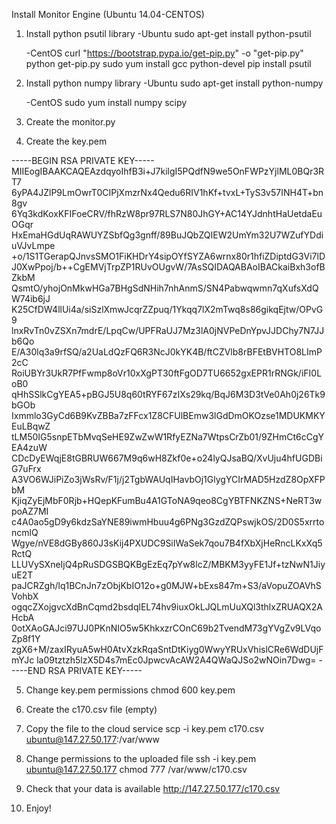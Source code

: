 Install Monitor Engine (Ubuntu 14.04-CENTOS)

1. Install python psutil library
	-Ubuntu
	sudo apt-get install python-psutil
	
	-CentOS
	curl "https://bootstrap.pypa.io/get-pip.py" -o "get-pip.py"
	python get-pip.py
	sudo yum install gcc python-devel
	pip install psutil
	
2. Install python numpy library
	-Ubuntu
	sudo apt-get install python-numpy

	-CentOS
	sudo yum install numpy scipy

3. Create the monitor.py


4. Create the key.pem

-----BEGIN RSA PRIVATE KEY-----
MIIEogIBAAKCAQEAzdqyoIhfB3i+J7kilgI5PQdfN9we5OnFWPzYjlML0BQr3RT7
6yPA4JZlP9LmOwrT0CIPjXmzrNx4Qedu6RIV1hKf+tvxL+TyS3v57INH4T+bn8gv
6Yq3kdKoxKFIFoeCRV/fhRzW8pr97RLS7N80JhGY+AC14YJdnhtHaUetdaEuOGqr
HxEmaHGdUqRAWUYZSbfQg3gnff/89BuJQbZQIEW2UmYm32U7WZufYDdiuVJvLmpe
+o/1S1TGerapQJnvsSMO1FiKHDrY4sipOYfSYZA6wrnx80r1hfiZDiptdG3Vi7lD
J0XwPpoj/b++CgEMVjTrpZP1RUvOUgvW/7AsSQIDAQABAoIBACkaiBxh3ofBZkbM
QsmtO/yhojOnMkwHGa7BHgSdNHih7nhAnmS/SN4Pabwqwmn7qXufsXdQW74ib6jJ
K25CfDW4llUi4a/siSzlXmwJcqrZZpuq/1Ykqq7lX2mTwq8s86gikqEjtw/OPvG9
lnxRvTn0vZSXn7mdrE/LpqCw/UPFRaUJ7Mz3lA0jNVPeDnYpvJJDChy7N7JJb6Qo
E/A30lq3a9rfSQ/a2UaLdQzFQ6R3NcJ0kYK4B/ftCZVlb8rBFEtBVHTO8LImP2cC
RoiUBYr3UkR7PfFwmp8oVr10xXgPT30ftFgOD7TU6652gxEPR1rRNGk/iFI0LoB0
qHhSSlkCgYEA5+pBGJ5U8q60tRYF67zIXs29kq/BqJ6M3D3tVe0Ah0j26Tk9bGOb
Ixmmlo3GyCd6B9KvZBBa7zFFcx1Z8CFUlBEmw3lGdDmOKOzse1MDUKMKYEuLBqwZ
tLM50IG5snpETbMvqSeHE9ZwZwW1RfyEZNa7WtpsCrZb01/9ZHmCt6cCgYEA4zuW
CDcDyEWqjE8tGBRUW667M9q6wH8Zkf0e+o24lyQJsaBQ/XvUju4hfUGDBiG7uFrx
A3VO6WJiPiZo3jWsRv/F1j/j2TgbWAUqIHavbOj1GlygYCIrMAD5HzdZ8OpXFPbM
KjiqZyEjMbF0Rjb+HQepKFumBu4A1GToNA9qeo8CgYBTFNKZNS+NeRT3wpoAZ7MI
c4A0ao5gD9y6kdzSaYNE89iwmHbuu4g6PNg3GzdZQPswjkOS/2D0S5xrrtoncmlQ
Wgye/nVE8dGBy860J3sKij4PXUDC9SiIWaSek7qou7B4fXbXjHeRncLKxXq5RctQ
LLUVySXneIjQ4pRuSDGSBQKBgEzEq7pYw8lcZ/MBKM3yyFE1Jf+tzNwN1JiyuE2T
paJCRZgh/lq1BCnJn7zObjKbIO12o+g0MJW+bExs847m+S3/aVopuZOAVhSVohbX
ogqcZXojgvcXdBnCqmd2bsdqlEL74hv9iuxOkLJQLmUuXQl3thlxZRUAQX2AHcbA
0otXAoGAJci97UJ0PKnNIO5w5KhkxzrCOnC69b2TvendM73gYVgZv9LVqoZp8f1Y
zgX6+M/zaxIRyuA5wH0AtvXzkRqaSntDtKiyg0WwyYRUxVhislCRe6WdDUjFmYJc
la09tztzh5lzX5D4s7mEc0JpwcvAcAW2A4QWaQJSo2wNOin7Dwg=
-----END RSA PRIVATE KEY-----

5. Change key.pem permissions
	chmod 600 key.pem
	
6. Create the c170.csv file (empty)

7. Copy the file to the cloud service
	scp -i key.pem c170.csv ubuntu@147.27.50.177:/var/www
	
8. Change permissions to the uploaded file
	ssh -i key.pem ubuntu@147.27.50.177 chmod 777 /var/www/c170.csv
	
9. Check that your data is available
	http://147.27.50.177/c170.csv

10. Enjoy!